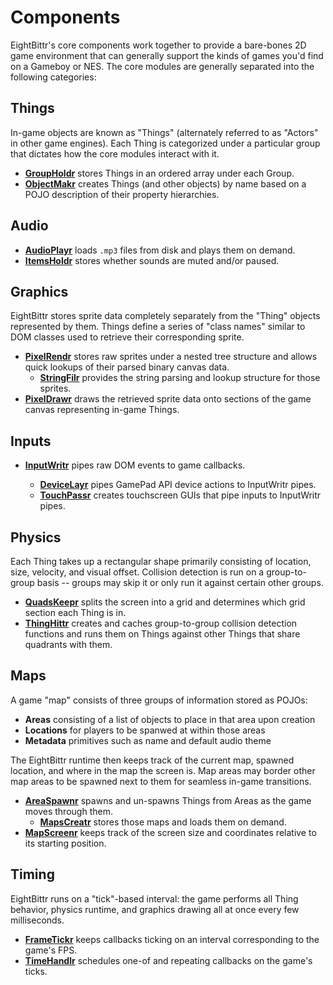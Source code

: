 # Components

EightBittr's core components work together to provide a bare-bones 2D game environment that can generally support the kinds of games you'd find on a Gameboy or NES.
The core modules are generally separated into the following categories:

## Things

In-game objects are known as "Things" (alternately referred to as "Actors" in other game engines).
Each Thing is categorized under a particular group that dictates how the core modules interact with it.

-   **[GroupHoldr](../../groupholdr/README.md)** stores Things in an ordered array under each Group.
-   **[ObjectMakr](../../objectmakr/README.md)** creates Things (and other objects) by name based on a POJO description of their property hierarchies.

## Audio

-   **[AudioPlayr](../../audioplayr/README.md)** loads `.mp3` files from disk and plays them on demand.
-   **[ItemsHoldr](../../itemsholdr/README.md)** stores whether sounds are muted and/or paused.

## Graphics

EightBittr stores sprite data completely separately from the "Thing" objects represented by them.
Things define a series of "class names" similar to DOM classes used to retrieve their corresponding sprite.

-   **[PixelRendr](../../pixelrendr/README.md)** stores raw sprites under a nested tree structure and allows quick lookups of their parsed binary canvas data.
    -   **[StringFilr](../../stringfilr/README.md)** provides the string parsing and lookup structure for those sprites.
-   **[PixelDrawr](../pixeldrawr/README.md)** draws the retrieved sprite data onto sections of the game canvas representing in-game Things.

## Inputs

-   **[InputWritr](../../inputwritr/README.md)** pipes raw DOM events to game callbacks.

    -   **[DeviceLayr](../../devicelayr/README.md)** pipes GamePad API device actions to InputWritr pipes.
    -   **[TouchPassr](../../touchpassr/README.md)** creates touchscreen GUIs that pipe inputs to InputWritr pipes.

## Physics

Each Thing takes up a rectangular shape primarily consisting of location, size, velocity, and visual offset.
Collision detection is run on a group-to-group basis -- groups may skip it or only run it against certain other groups.

-   **[QuadsKeepr](../../quadskeepr/README.md)** splits the screen into a grid and determines which grid section each Thing is in.
-   **[ThingHittr](../../thinghittr/README.md)** creates and caches group-to-group collision detection functions and runs them on Things against other Things that share quadrants with them.

## Maps

A game "map" consists of three groups of information stored as POJOs:

-   **Areas** consisting of a list of objects to place in that area upon creation
-   **Locations** for players to be spanwed at within those areas
-   **Metadata** primitives such as name and default audio theme

The EightBittr runtime then keeps track of the current map, spawned location, and where in the map the screen is.
Map areas may border other map areas to be spawned next to them for seamless in-game transitions.

-   **[AreaSpawnr](../../areaspawnr/README.md)** spawns and un-spawns Things from Areas as the game moves through them.
    -   **[MapsCreatr](../../mapscreatr/README.md)** stores those maps and loads them on demand.
-   **[MapScreenr](../../mapscreenr/README.md)** keeps track of the screen size and coordinates relative to its starting position.

## Timing

EightBittr runs on a "tick"-based interval: the game performs all Thing behavior, physics runtime, and graphics drawing all at once every few milliseconds.

-   **[FrameTickr](../../frametickr/README.md)** keeps callbacks ticking on an interval corresponding to the game's FPS.
-   **[TimeHandlr](../../timehandlr/README.md)** schedules one-of and repeating callbacks on the game's ticks.
